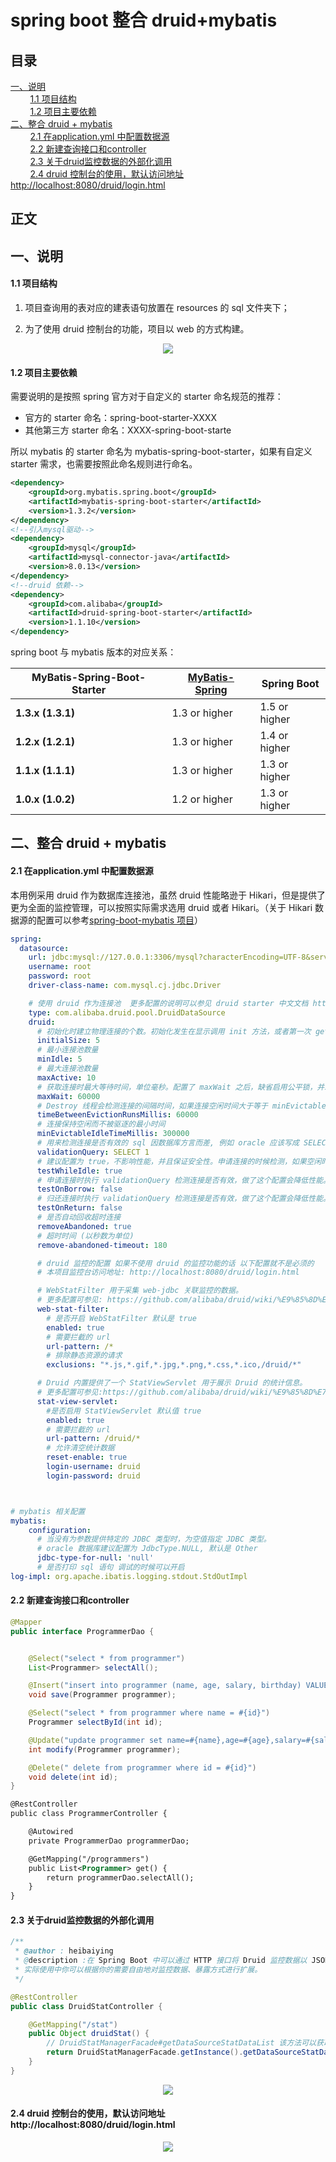 # spring boot 整合 druid+mybatis

## 目录<br/>
<a href="#一说明">一、说明</a><br/>
&nbsp;&nbsp;&nbsp;&nbsp;&nbsp;&nbsp;&nbsp;&nbsp;<a href="#11-项目结构">1.1 项目结构</a><br/>
&nbsp;&nbsp;&nbsp;&nbsp;&nbsp;&nbsp;&nbsp;&nbsp;<a href="#12-项目主要依赖">1.2 项目主要依赖</a><br/>
<a href="#二整合-druid-+-mybatis">二、整合 druid + mybatis</a><br/>
&nbsp;&nbsp;&nbsp;&nbsp;&nbsp;&nbsp;&nbsp;&nbsp;<a href="#21-在applicationyml-中配置数据源">2.1 在application.yml 中配置数据源</a><br/>
&nbsp;&nbsp;&nbsp;&nbsp;&nbsp;&nbsp;&nbsp;&nbsp;<a href="#22--新建查询接口和controller">2.2  新建查询接口和controller</a><br/>
&nbsp;&nbsp;&nbsp;&nbsp;&nbsp;&nbsp;&nbsp;&nbsp;<a href="#23-关于druid监控数据的外部化调用">2.3 关于druid监控数据的外部化调用</a><br/>
&nbsp;&nbsp;&nbsp;&nbsp;&nbsp;&nbsp;&nbsp;&nbsp;<a href="#24-druid-控制台的使用默认访问地址-http//localhost8080/druid/loginhtml">2.4 druid 控制台的使用，默认访问地址 http://localhost:8080/druid/login.html</a><br/>
## 正文<br/>




## 一、说明

#### 1.1 项目结构

1. 项目查询用的表对应的建表语句放置在 resources 的 sql 文件夹下；

2. 为了使用 druid 控制台的功能，项目以 web 的方式构建。

<div align="center"> <img src="https://github.com/heibaiying/spring-samples-for-all/blob/master/pictures/spring-boot-druid-mybatis.png"/> </div>

#### 1.2 项目主要依赖

需要说明的是按照 spring 官方对于自定义的 starter 命名规范的推荐：

- 官方的 starter 命名：spring-boot-starter-XXXX
- 其他第三方 starter 命名：XXXX-spring-boot-starte

所以 mybatis 的 starter 命名为 mybatis-spring-boot-starter，如果有自定义 starter 需求，也需要按照此命名规则进行命名。

```xml
<dependency>
    <groupId>org.mybatis.spring.boot</groupId>
    <artifactId>mybatis-spring-boot-starter</artifactId>
    <version>1.3.2</version>
</dependency>
<!--引入mysql驱动-->
<dependency>
    <groupId>mysql</groupId>
    <artifactId>mysql-connector-java</artifactId>
    <version>8.0.13</version>
</dependency>
<!--druid 依赖-->
<dependency>
    <groupId>com.alibaba</groupId>
    <artifactId>druid-spring-boot-starter</artifactId>
    <version>1.1.10</version>
</dependency>
```

spring boot 与 mybatis 版本的对应关系：

| MyBatis-Spring-Boot-Starter | [MyBatis-Spring](http://www.mybatis.org/spring/index.html#Requirements) | Spring Boot   |
| --------------------------- | ------------------------------------------------------------ | ------------- |
| **1.3.x (1.3.1)**           | 1.3 or higher                                                | 1.5 or higher |
| **1.2.x (1.2.1)**           | 1.3 or higher                                                | 1.4 or higher |
| **1.1.x (1.1.1)**           | 1.3 or higher                                                | 1.3 or higher |
| **1.0.x (1.0.2)**           | 1.2 or higher                                                | 1.3 or higher |



## 二、整合 druid + mybatis

#### 2.1 在application.yml 中配置数据源

本用例采用 druid 作为数据库连接池，虽然 druid 性能略逊于 Hikari，但是提供了更为全面的监控管理，可以按照实际需求选用 druid 或者 Hikari。（关于 Hikari 数据源的配置可以参考[spring-boot-mybatis 项目](https://github.com/heibaiying/spring-samples-for-all/tree/master/spring-boot/spring-boot-mybatis)）

```yaml
spring:
  datasource:
    url: jdbc:mysql://127.0.0.1:3306/mysql?characterEncoding=UTF-8&serverTimezone=UTC&useSSL=false
    username: root
    password: root
    driver-class-name: com.mysql.cj.jdbc.Driver

    # 使用 druid 作为连接池  更多配置的说明可以参见 druid starter 中文文档 https://github.com/alibaba/druid/tree/master/druid-spring-boot-starter
    type: com.alibaba.druid.pool.DruidDataSource
    druid:
      # 初始化时建立物理连接的个数。初始化发生在显示调用 init 方法，或者第一次 getConnection 时
      initialSize: 5
      # 最小连接池数量
      minIdle: 5
      # 最大连接池数量
      maxActive: 10
      # 获取连接时最大等待时间，单位毫秒。配置了 maxWait 之后，缺省启用公平锁，并发效率会有所下降，如果需要可以通过配置 useUnfairLock 属性为 true 使用非公平锁。
      maxWait: 60000
      # Destroy 线程会检测连接的间隔时间，如果连接空闲时间大于等于 minEvictableIdleTimeMillis 则关闭物理连接。
      timeBetweenEvictionRunsMillis: 60000
      # 连接保持空闲而不被驱逐的最小时间
      minEvictableIdleTimeMillis: 300000
      # 用来检测连接是否有效的 sql 因数据库方言而差, 例如 oracle 应该写成 SELECT 1 FROM DUAL
      validationQuery: SELECT 1
      # 建议配置为 true，不影响性能，并且保证安全性。申请连接的时候检测，如果空闲时间大于 timeBetweenEvictionRunsMillis，执行 validationQuery 检测连接是否有效。
      testWhileIdle: true
      # 申请连接时执行 validationQuery 检测连接是否有效，做了这个配置会降低性能。
      testOnBorrow: false
      # 归还连接时执行 validationQuery 检测连接是否有效，做了这个配置会降低性能。
      testOnReturn: false
      # 是否自动回收超时连接
      removeAbandoned: true
      # 超时时间 (以秒数为单位)
      remove-abandoned-timeout: 180

      # druid 监控的配置 如果不使用 druid 的监控功能的话 以下配置就不是必须的
      # 本项目监控台访问地址: http://localhost:8080/druid/login.html

      # WebStatFilter 用于采集 web-jdbc 关联监控的数据。
      # 更多配置可参见: https://github.com/alibaba/druid/wiki/%E9%85%8D%E7%BD%AE_%E9%85%8D%E7%BD%AEWebStatFilter
      web-stat-filter:
        # 是否开启 WebStatFilter 默认是 true
        enabled: true
        # 需要拦截的 url
        url-pattern: /*
        # 排除静态资源的请求
        exclusions: "*.js,*.gif,*.jpg,*.png,*.css,*.ico,/druid/*"

      # Druid 内置提供了一个 StatViewServlet 用于展示 Druid 的统计信息。
      # 更多配置可参见:https://github.com/alibaba/druid/wiki/%E9%85%8D%E7%BD%AE_StatViewServlet%E9%85%8D%E7%BD%AE
      stat-view-servlet:
        #是否启用 StatViewServlet 默认值 true
        enabled: true
        # 需要拦截的 url
        url-pattern: /druid/*
        # 允许清空统计数据
        reset-enable: true
        login-username: druid
        login-password: druid



# mybatis 相关配置
mybatis:
    configuration:
      # 当没有为参数提供特定的 JDBC 类型时，为空值指定 JDBC 类型。
      # oracle 数据库建议配置为 JdbcType.NULL, 默认是 Other
      jdbc-type-for-null: 'null'
      # 是否打印 sql 语句 调试的时候可以开启
log-impl: org.apache.ibatis.logging.stdout.StdOutImpl
```

#### 2.2  新建查询接口和controller

```java
@Mapper
public interface ProgrammerDao {


    @Select("select * from programmer")
    List<Programmer> selectAll();

    @Insert("insert into programmer (name, age, salary, birthday) VALUES (#{name}, #{age}, #{salary}, #{birthday})")
    void save(Programmer programmer);

    @Select("select * from programmer where name = #{id}")
    Programmer selectById(int id);

    @Update("update programmer set name=#{name},age=#{age},salary=#{salary},birthday=#{birthday} where id=#{id}")
    int modify(Programmer programmer);

    @Delete(" delete from programmer where id = #{id}")
    void delete(int id);
}
```

```xml
@RestController
public class ProgrammerController {

    @Autowired
    private ProgrammerDao programmerDao;

    @GetMapping("/programmers")
    public List<Programmer> get() {
        return programmerDao.selectAll();
    }
}
```

#### 2.3 关于druid监控数据的外部化调用

```java
/**
 * @author : heibaiying
 * @description :在 Spring Boot 中可以通过 HTTP 接口将 Druid 监控数据以 JSON 的形式暴露出去，
 * 实际使用中你可以根据你的需要自由地对监控数据、暴露方式进行扩展。
 */

@RestController
public class DruidStatController {

    @GetMapping("/stat")
    public Object druidStat() {
        // DruidStatManagerFacade#getDataSourceStatDataList 该方法可以获取所有数据源的监控数据
        return DruidStatManagerFacade.getInstance().getDataSourceStatDataList();
    }
}
```

<div align="center"> <img src="https://github.com/heibaiying/spring-samples-for-all/blob/master/pictures/druid-status.png"/> </div>



#### 2.4 druid 控制台的使用，默认访问地址 http://localhost:8080/druid/login.html

<div align="center"> <img src="https://github.com/heibaiying/spring-samples-for-all/blob/master/pictures/spring-boot-druid%20%E6%8E%A7%E5%88%B6%E5%8F%B0.png"/> </div>
